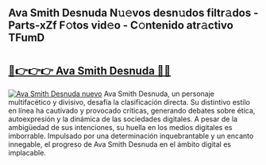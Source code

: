## Ava Smith Desnuda N𝚞𝚎vos desn𝚞dos filtr𝚊dos - Parts-xZf F𝚘tos vid𝚎o - C𝚘ntenido atr𝚊ctivo TFumD

# <h2><a href="http://mb5jes3.tromn.icu/?c=Ava+Smith+Desnuda">🔗👉👉👉 Ava Smith Desnuda 🔗🔗</a></h2>

[![Ava Smith Desnuda nuevo](https://i.imgur.com/pEAQMta.gif)](http://mb5jes3.tromn.icu/?c=Ava+Smith+Desnuda)
Ava Smith Desnuda, un personaje multifacético y divisivo, desafía la clasificación directa. Su distintivo estilo en línea ha cautivado y provocado críticas, generando debates sobre ética, autoexpresión y la dinámica de las sociedades digitales. A pesar de la ambigüedad de sus intenciones, su huella en los medios digitales es imborrable. Impulsado por una determinación inquebrantable y un encanto innegable, el progreso de Ava Smith Desnuda en el ámbito digital es implacable.
